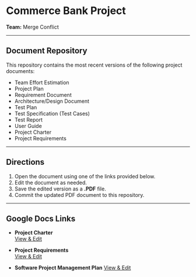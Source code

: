 # Commerce Bank Project

**Team:** Merge Conflict  

---

## Document Repository  

This repository contains the most recent versions of the following project documents:  

- Team Effort Estimation  
- Project Plan  
- Requirement Document  
- Architecture/Design Document  
- Test Plan  
- Test Specification (Test Cases)  
- Test Report  
- User Guide  
- Project Charter  
- Project Requirements  

---

## Directions  

1. Open the document using one of the links provided below.  
2. Edit the document as needed.  
3. Save the edited version as a **.PDF** file.  
4. Commit the updated PDF document to this repository.  

---

## Google Docs Links  

- **Project Charter**  
  [View & Edit](https://docs.google.com/document/d/1fTvWclyQmEySF6u1BF-Sc73SU77noMziJTwaZnt34VA/edit?usp=sharing)  

- **Project Requirements**  
  [View & Edit](https://docs.google.com/document/d/1xKKq9jHDiRYv8DsWYYxi4ZkkOda5hSGhHQVd8MYB_RU/edit?usp=sharing)  

- **Software Project Management Plan** 
  [View & Edit](https://docs.google.com/document/d/1LicntMGMeo2WqmfiB24535T5JjHVpJt69U7ANNgKGag/edit?usp=sharing)
